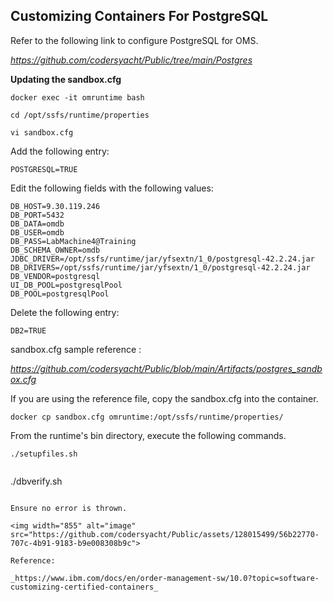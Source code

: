 ## **Customizing Containers For PostgreSQL**

Refer to the following link to configure PostgreSQL for OMS.

_https://github.com/codersyacht/Public/tree/main/Postgres_

**Updating the sandbox.cfg**

```CMD
docker exec -it omruntime bash
```
```CMD
cd /opt/ssfs/runtime/properties
```
```CMD
vi sandbox.cfg
```

Add the following entry:
```PROP
POSTGRESQL=TRUE
```
Edit the following fields with the following values:
```PROP
DB_HOST=9.30.119.246
DB_PORT=5432
DB_DATA=omdb
DB_USER=omdb
DB_PASS=LabMachine4@Training
DB_SCHEMA_OWNER=omdb
JDBC_DRIVER=/opt/ssfs/runtime/jar/yfsextn/1_0/postgresql-42.2.24.jar
DB_DRIVERS=/opt/ssfs/runtime/jar/yfsextn/1_0/postgresql-42.2.24.jar
DB_VENDOR=postgresql
UI_DB_POOL=postgresqlPool
DB_POOL=postgresqlPool
```
Delete the following entry:
```PROP
DB2=TRUE
```

sandbox.cfg sample reference :

_https://github.com/codersyacht/Public/blob/main/Artifacts/postgres_sandbox.cfg_

If you are using the reference file, copy the sandbox.cfg into the container.
```CMD
docker cp sandbox.cfg omruntime:/opt/ssfs/runtime/properties/
```
From the runtime's bin directory, execute the following commands.

```CMD
./setupfiles.sh
```
```
```
./dbverify.sh
```

Ensure no error is thrown.

<img width="855" alt="image" src="https://github.com/codersyacht/Public/assets/128015499/56b22770-707c-4b91-9183-b9e008308b9c">

Reference:

_https://www.ibm.com/docs/en/order-management-sw/10.0?topic=software-customizing-certified-containers_
